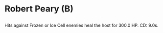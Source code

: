 # Robert Peary (B)

## 

Hits against Frozen or Ice Cell enemies heal the host for 300.0 HP. CD: 9.0s.